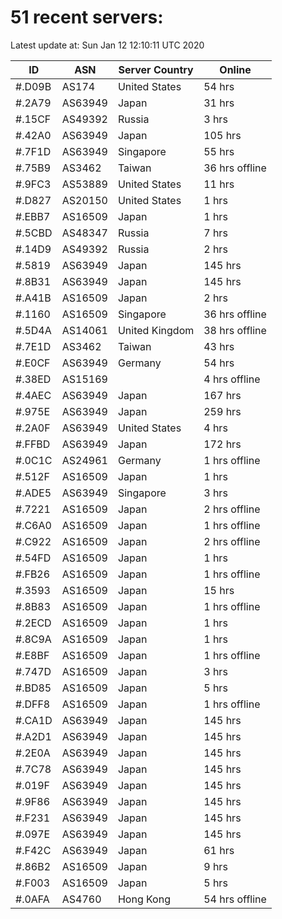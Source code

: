 # 51 recent servers:

Latest update at: Sun Jan 12 12:10:11 UTC 2020

| ID | ASN | Server Country | Online |
| -- | --- | -------------- | ------ |
| #.D09B | AS174 | United States | 54 hrs |
| #.2A79 | AS63949 | Japan | 31 hrs |
| #.15CF | AS49392 | Russia | 3 hrs |
| #.42A0 | AS63949 | Japan | 105 hrs |
| #.7F1D | AS63949 | Singapore | 55 hrs |
| #.75B9 | AS3462 | Taiwan | 36 hrs offline |
| #.9FC3 | AS53889 | United States | 11 hrs |
| #.D827 | AS20150 | United States | 1 hrs |
| #.EBB7 | AS16509 | Japan | 1 hrs |
| #.5CBD | AS48347 | Russia | 7 hrs |
| #.14D9 | AS49392 | Russia | 2 hrs |
| #.5819 | AS63949 | Japan | 145 hrs |
| #.8B31 | AS63949 | Japan | 145 hrs |
| #.A41B | AS16509 | Japan | 2 hrs |
| #.1160 | AS16509 | Singapore | 36 hrs offline |
| #.5D4A | AS14061 | United Kingdom | 38 hrs offline |
| #.7E1D | AS3462 | Taiwan | 43 hrs |
| #.E0CF | AS63949 | Germany | 54 hrs |
| #.38ED | AS15169 |  | 4 hrs offline |
| #.4AEC | AS63949 | Japan | 167 hrs |
| #.975E | AS63949 | Japan | 259 hrs |
| #.2A0F | AS63949 | United States | 4 hrs |
| #.FFBD | AS63949 | Japan | 172 hrs |
| #.0C1C | AS24961 | Germany | 1 hrs offline |
| #.512F | AS16509 | Japan | 1 hrs |
| #.ADE5 | AS63949 | Singapore | 3 hrs |
| #.7221 | AS16509 | Japan | 2 hrs offline |
| #.C6A0 | AS16509 | Japan | 1 hrs offline |
| #.C922 | AS16509 | Japan | 2 hrs offline |
| #.54FD | AS16509 | Japan | 1 hrs |
| #.FB26 | AS16509 | Japan | 1 hrs offline |
| #.3593 | AS16509 | Japan | 15 hrs |
| #.8B83 | AS16509 | Japan | 1 hrs offline |
| #.2ECD | AS16509 | Japan | 1 hrs |
| #.8C9A | AS16509 | Japan | 1 hrs |
| #.E8BF | AS16509 | Japan | 1 hrs offline |
| #.747D | AS16509 | Japan | 3 hrs |
| #.BD85 | AS16509 | Japan | 5 hrs |
| #.DFF8 | AS16509 | Japan | 1 hrs offline |
| #.CA1D | AS63949 | Japan | 145 hrs |
| #.A2D1 | AS63949 | Japan | 145 hrs |
| #.2E0A | AS63949 | Japan | 145 hrs |
| #.7C78 | AS63949 | Japan | 145 hrs |
| #.019F | AS63949 | Japan | 145 hrs |
| #.9F86 | AS63949 | Japan | 145 hrs |
| #.F231 | AS63949 | Japan | 145 hrs |
| #.097E | AS63949 | Japan | 145 hrs |
| #.F42C | AS63949 | Japan | 61 hrs |
| #.86B2 | AS16509 | Japan | 9 hrs |
| #.F003 | AS16509 | Japan | 5 hrs |
| #.0AFA | AS4760 | Hong Kong | 54 hrs offline |

